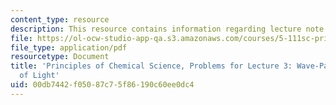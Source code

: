```yaml
---
content_type: resource
description: This resource contains information regarding lecture note 3 problems.
file: https://ol-ocw-studio-app-qa.s3.amazonaws.com/courses/5-111sc-principles-of-chemical-science-fall-2014/00db7442f05087c75f86190c60ee0dc4_MIT5_111F14_Lec03Prob.pdf
file_type: application/pdf
resourcetype: Document
title: 'Principles of Chemical Science, Problems for Lecture 3: Wave-Particle Duality
  of Light'
uid: 00db7442-f050-87c7-5f86-190c60ee0dc4
---
```

